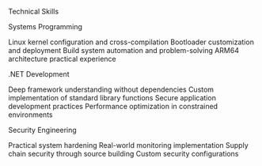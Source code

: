 Technical Skills

Systems Programming

Linux kernel configuration and cross-compilation
Bootloader customization and deployment
Build system automation and problem-solving
ARM64 architecture practical experience

.NET Development

Deep framework understanding without dependencies
Custom implementation of standard library functions
Secure application development practices
Performance optimization in constrained environments

Security Engineering

Practical system hardening
Real-world monitoring implementation
Supply chain security through source building
Custom security configurations
